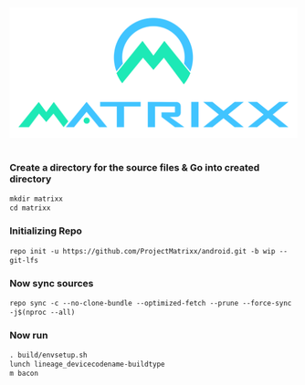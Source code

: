 <a href="#"><img src="Banner.png" /></a>

#

### Create a directory for the source files & Go into created directory
```
mkdir matrixx
cd matrixx
```
### Initializing Repo
```
repo init -u https://github.com/ProjectMatrixx/android.git -b wip --git-lfs
```

### Now sync sources
```
repo sync -c --no-clone-bundle --optimized-fetch --prune --force-sync -j$(nproc --all)
```

### Now run
```
. build/envsetup.sh
lunch lineage_devicecodename-buildtype
m bacon
```
